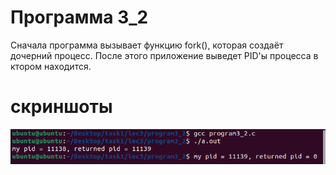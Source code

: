 # Программа 3_2 
Сначала программа вызывает функцию fork(), которая создаёт дочерний процесс. После этого приложение выведет PID'ы процесса в ктором находится.
# скриншоты
![01](../../IMAGE/programm3_2.png)

